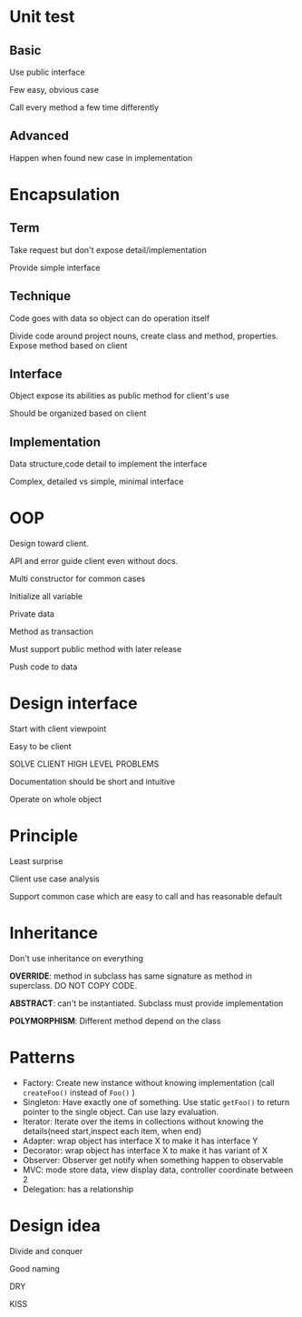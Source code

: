 # Unit test

## Basic

Use public interface

Few easy, obvious case

Call every method a few time differently

## Advanced

Happen when found new case in implementation

# Encapsulation

## Term

Take request but don't expose detail/implementation

Provide simple interface

## Technique

Code goes with data so object can do operation itself

Divide code around project nouns, create class and method, properties. Expose method based on client

## Interface

Object expose its abilities as public method for client's use

Should be organized based on client

## Implementation

Data structure,code detail to implement the interface

Complex, detailed vs simple, minimal interface

# OOP

Design toward client.

API and error guide client even without docs.

Multi constructor for common cases

Initialize all variable

Private data

Method as transaction

Must support public method with later release

Push code to data

# Design interface

Start with client viewpoint

Easy to be client

SOLVE CLIENT HIGH LEVEL PROBLEMS

Documentation should be short and intuitive

Operate on whole object

# Principle

Least surprise

Client use case analysis

Support common case which are easy to call and has reasonable default

# Inheritance

Don't use inheritance on everything

**OVERRIDE**: method in subclass has same signature as method in superclass. DO NOT COPY CODE.

**ABSTRACT**: can't be instantiated. Subclass must provide implementation

**POLYMORPHISM**: Different method depend on the class

# Patterns

- Factory: Create new instance without knowing implementation (call `createFoo()` instead of `Foo()` )
- Singleton: Have exactly one of something. Use static `getFoo()` to return pointer to the single object. Can use lazy evaluation.
- Iterator: Iterate over the items in collections without knowing the details(need start,inspect each item, when end)
- Adapter: wrap object has interface X to make it has interface Y
- Decorator: wrap object has interface X to make it has variant of X
- Observer: Observer get notify when something happen to observable
- MVC: mode store data, view display data, controller coordinate between 2
- Delegation: has a relationship

# Design idea

Divide and conquer

Good naming

DRY

KISS